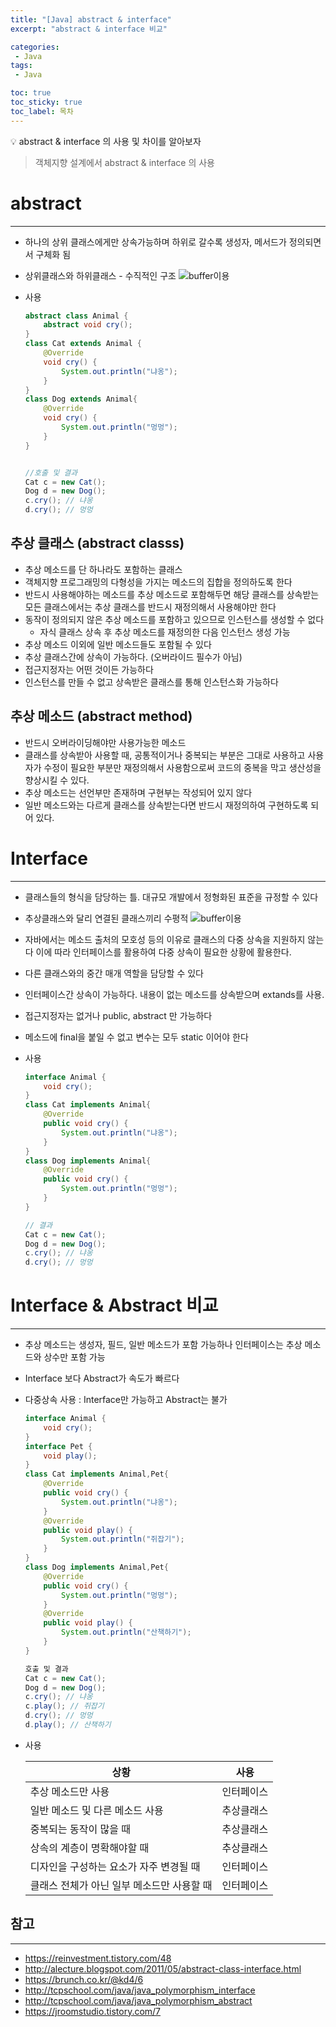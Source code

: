 ```yaml
---
title: "[Java] abstract & interface"
excerpt: "abstract & interface 비교"

categories:
 - Java
tags:
 - Java

toc: true
toc_sticky: true
toc_label: 목차
---
```

<aside>
💡 abstract & interface 의 사용 및 차이를 알아보자
</aside>

> 객체지향 설계에서 abstract & interface 의 사용

# abstract

---
- 하나의 상위 클래스에게만 상속가능하며 하위로 갈수록 생성자, 메서드가 정의되면서 구체화 됨
- 상위클래스와 하위클래스 - 수직적인 구조
  ![buffer이용](/assets/images/posts/java08-1.png)
- 사용

    ```java
    abstract class Animal {
        abstract void cry();
    }
    class Cat extends Animal {
        @Override
        void cry() {
            System.out.println("냐옹");
        }
    }
    class Dog extends Animal{
        @Override
        void cry() {
            System.out.println("멍멍");
        }
    }


    //호출 및 결과
    Cat c = new Cat();
    Dog d = new Dog();
    c.cry(); // 냐옹
    d.cry(); // 멍멍
    ```


## 추상 클래스 (abstract classs)

- 추상 메소드를 단 하나라도 포함하는 클래스
- 객체지향 프로그래밍의 다형성을 가지는 메소드의 집합을 정의하도록 한다
- 반드시 사용해야하는 메소드를 추상 메소드로 포함해두면 해당 클래스를 상속받는 모든 클래스에서는 추상 클래스를 반드시 재정의해서 사용해야만 한다
- 동작이 정의되지 않은 추상 메소드를 포함하고 있으므로 인스턴스를 생성할 수 없다
  - 자식 클래스 상속 후 추상 메소드를 재정의한 다음 인스턴스 생성 가능
- 추상 메소드 이외에 일반 메소드들도 포함될 수 있다
- 추상 클래스간에 상속이 가능하다. (오버라이드 필수가 아님)
- 접근지정자는 어떤 것이든 가능하다
- 인스턴스를 만들 수 없고 상속받은 클래스를 통해 인스턴스화 가능하다

## 추상 메소드 (abstract method)

- 반드시 오버라이딩해야만 사용가능한 메소드
- 클래스를 상속받아 사용할 때, 공통적이거나 중복되는 부분은 그대로 사용하고 사용자가 수정이 필요한 부분만 재정의해서 사용함으로써 코드의 중복을 막고 생산성을 향상시킬 수 있다.
- 추상 메소드는 선언부만 존재하며 구현부는 작성되어 있지 않다
- 일반 메소드와는 다르게 클래스를 상속받는다면 반드시 재정의하여 구현하도록 되어 있다.

# Interface

---
- 클래스들의 형식을 담당하는 틀. 대규모 개발에서 정형화된 표준을 규정할 수 있다
- 추상클래스와 달리 연결된 클래스끼리 수평적
  ![buffer이용](/assets/images/posts/java08-2.png)
- 자바에서는 메소드 출처의 모호성 등의 이유로 클래스의 다중 상속을 지원하지 않는다 이에 따라 인터페이스를 활용하여 다중 상속이 필요한 상황에 활용한다.
- 다른 클래스와의 중간 매개 역할을 담당할 수 있다
- 인터페이스간 상속이 가능하다. 내용이 없는 메소드를 상속받으며 extands를 사용.
- 접근지정자는 없거나 public, abstract 만 가능하다
- 메소드에 final을 붙일 수 없고 변수는 모두 static 이어야 한다
- 사용

    ```java
    interface Animal {
        void cry();
    }
    class Cat implements Animal{
        @Override
        public void cry() {
            System.out.println("냐옹");
        }
    }
    class Dog implements Animal{
        @Override
        public void cry() {
            System.out.println("멍멍");
        }
    }

    // 결과
    Cat c = new Cat();
    Dog d = new Dog();
    c.cry(); // 냐옹
    d.cry(); // 멍멍
    ```


# Interface & Abstract 비교

---
- 추상 메소드는 생성자, 필드, 일반 메소드가 포함 가능하나 인터페이스는 추상 메소드와 상수만 포함 가능
- Interface 보다 Abstract가 속도가 빠르다
- 다중상속 사용 : Interface만 가능하고 Abstract는 불가

    ```java
    interface Animal {
        void cry();
    }
    interface Pet {
        void play();
    }
    class Cat implements Animal,Pet{
        @Override
        public void cry() {
            System.out.println("냐옹");
        }
        @Override
        public void play() {
            System.out.println("쥐잡기");
        }
    }
    class Dog implements Animal,Pet{
        @Override
        public void cry() {
            System.out.println("멍멍");
        }
        @Override
        public void play() {
            System.out.println("산책하기");
        }
    }

    호출 및 결과
    Cat c = new Cat();
    Dog d = new Dog();
    c.cry(); // 냐옹
    c.play(); // 쥐잡기
    d.cry(); // 멍멍
    d.play(); // 산책하기
    ```
- 사용

  | 상황 | 사용 |
  | --- | --- |
  | 추상 메소드만 사용 | 인터페이스 |
  | 일반 메소드 및 다른 메소드 사용 | 추상클래스 |
  | 중복되는 동작이 많을 때  | 추상클래스 |
  | 상속의 계층이 명확해야할 때 | 추상클래스 |
  | 디자인을 구성하는 요소가 자주 변경될 때 | 인터페이스 |
  | 클래스 전체가 아닌 일부 메소드만 사용할 때  | 인터페이스 |

## 참고

---
- https://reinvestment.tistory.com/48
- http://alecture.blogspot.com/2011/05/abstract-class-interface.html
- https://brunch.co.kr/@kd4/6
- http://tcpschool.com/java/java_polymorphism_interface
- http://tcpschool.com/java/java_polymorphism_abstract
- https://jroomstudio.tistory.com/7